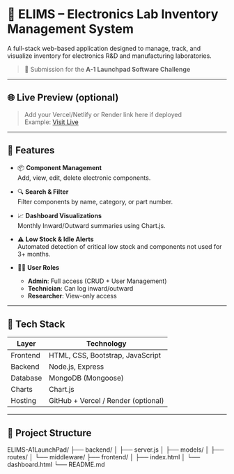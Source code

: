 # 🔌 ELIMS – Electronics Lab Inventory Management System

A full-stack web-based application designed to manage, track, and visualize inventory for electronics R&D and manufacturing laboratories.

> 💼 Submission for the **A-1 Launchpad Software Challenge**

---

## 🌐 Live Preview (optional)
> Add your Vercel/Netlify or Render link here if deployed  
> Example: [Visit Live](https://elims.vercel.app/)

---

## 🚀 Features

- 📦 **Component Management**  
  Add, view, edit, delete electronic components.

- 🔍 **Search & Filter**  
  Filter components by name, category, or part number.

- 📈 **Dashboard Visualizations**  
  Monthly Inward/Outward summaries using Chart.js.

- ⚠️ **Low Stock & Idle Alerts**  
  Automated detection of critical low stock and components not used for 3+ months.

- 🧑‍💼 **User Roles**  
  - **Admin**: Full access (CRUD + User Management)
  - **Technician**: Can log inward/outward
  - **Researcher**: View-only access

---

## 🧱 Tech Stack

| Layer       | Technology           |
|-------------|----------------------|
| Frontend    | HTML, CSS, Bootstrap, JavaScript |
| Backend     | Node.js, Express     |
| Database    | MongoDB (Mongoose)   |
| Charts      | Chart.js             |
| Hosting     | GitHub + Vercel / Render (optional) |

---

## 📁 Project Structure

ELIMS-A1LaunchPad/
├── backend/
│ ├── server.js
│ ├── models/
│ ├── routes/
│ └── middleware/
├── frontend/
│ ├── index.html
│ └── dashboard.html
└── README.md
